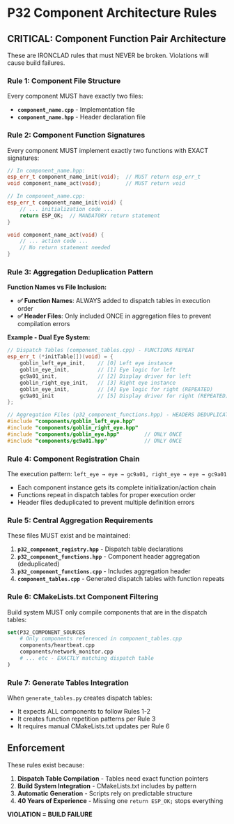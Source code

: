 # P32 Component Architecture Rules

## CRITICAL: Component Function Pair Architecture

These are IRONCLAD rules that must NEVER be broken. Violations will cause build failures.

### Rule 1: Component File Structure
Every component MUST have exactly two files:
- **`component_name.cpp`** - Implementation file
- **`component_name.hpp`** - Header declaration file

### Rule 2: Component Function Signatures
Every component MUST implement exactly two functions with EXACT signatures:

```cpp
// In component_name.hpp:
esp_err_t component_name_init(void);  // MUST return esp_err_t
void component_name_act(void);        // MUST return void

// In component_name.cpp:
esp_err_t component_name_init(void) {
    // ... initialization code ...
    return ESP_OK;  // MANDATORY return statement
}

void component_name_act(void) {
    // ... action code ...
    // No return statement needed
}
```

### Rule 3: Aggregation Deduplication Pattern
**Function Names vs File Inclusion:**

- **✅ Function Names**: ALWAYS added to dispatch tables in execution order
- **✅ Header Files**: Only included ONCE in aggregation files to prevent compilation errors

**Example - Dual Eye System:**
```cpp
// Dispatch Tables (component_tables.cpp) - FUNCTIONS REPEAT
esp_err_t (*initTable[])(void) = {
    goblin_left_eye_init,    // [0] Left eye instance
    goblin_eye_init,         // [1] Eye logic for left
    gc9a01_init,             // [2] Display driver for left
    goblin_right_eye_init,   // [3] Right eye instance  
    goblin_eye_init,         // [4] Eye logic for right (REPEATED)
    gc9a01_init              // [5] Display driver for right (REPEATED)
};

// Aggregation Files (p32_component_functions.hpp) - HEADERS DEDUPLICATED
#include "components/goblin_left_eye.hpp"
#include "components/goblin_right_eye.hpp" 
#include "components/goblin_eye.hpp"        // ONLY ONCE
#include "components/gc9a01.hpp"            // ONLY ONCE
```

### Rule 4: Component Registration Chain
The execution pattern: `left_eye → eye → gc9a01, right_eye → eye → gc9a01`

- Each component instance gets its complete initialization/action chain
- Functions repeat in dispatch tables for proper execution order
- Header files deduplicated to prevent multiple definition errors

### Rule 5: Central Aggregation Requirements
These files MUST exist and be maintained:

1. **`p32_component_registry.hpp`** - Dispatch table declarations
2. **`p32_component_functions.hpp`** - Component header aggregation (deduplicated)
3. **`p32_component_functions.cpp`** - Includes aggregation header
4. **`component_tables.cpp`** - Generated dispatch tables with function repeats

### Rule 6: CMakeLists.txt Component Filtering
Build system MUST only compile components that are in the dispatch tables:

```cmake
set(P32_COMPONENT_SOURCES
    # Only components referenced in component_tables.cpp
    components/heartbeat.cpp
    components/network_monitor.cpp
    # ... etc - EXACTLY matching dispatch table
)
```

### Rule 7: Generate Tables Integration
When `generate_tables.py` creates dispatch tables:
- It expects ALL components to follow Rules 1-2
- It creates function repetition patterns per Rule 3
- It requires manual CMakeLists.txt updates per Rule 6

## Enforcement
These rules exist because:
1. **Dispatch Table Compilation** - Tables need exact function pointers
2. **Build System Integration** - CMakeLists.txt includes by pattern
3. **Automatic Generation** - Scripts rely on predictable structure
4. **40 Years of Experience** - Missing one `return ESP_OK;` stops everything

**VIOLATION = BUILD FAILURE**
